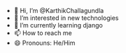 - 👋 Hi, I’m @KarthikChallagundla
- 👀 I’m interested in new technologies
- 🌱 I’m currently learning django
- 📫 How to reach me 
- 😄 Pronouns: He/Him

<!---
KarthikChallagundla/KarthikChallagundla is a ✨ special ✨ repository because its `README.md` (this file) appears on your GitHub profile.
You can click the Preview link to take a look at your changes.
--->
